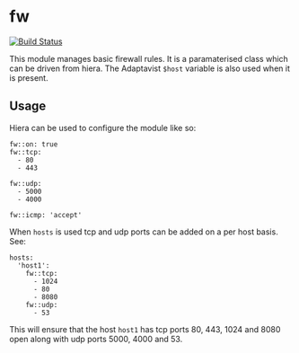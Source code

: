 fw
===
[![Build Status](https://travis-ci.org/Adaptavist/puppet-fw.svg?branch=master)](https://travis-ci.org/Adaptavist/puppet-fw)

This module manages basic firewall rules. It is a paramaterised class
which can be driven from hiera. The Adaptavist `$host` variable is also
used when it is present.

Usage
-----

Hiera can be used to configure the module like so:

    fw::on: true
    fw::tcp:
      - 80
      - 443

    fw::udp:
      - 5000
      - 4000

    fw::icmp: 'accept'

When `hosts` is used tcp and udp ports can be added on a per host basis. See:


    hosts:
      'host1':
        fw::tcp:
          - 1024
          - 80
          - 8080
        fw::udp:
          - 53

This will ensure that the host `host1` has tcp ports 80, 443, 1024 and 8080 open
along with udp ports 5000, 4000 and 53.
